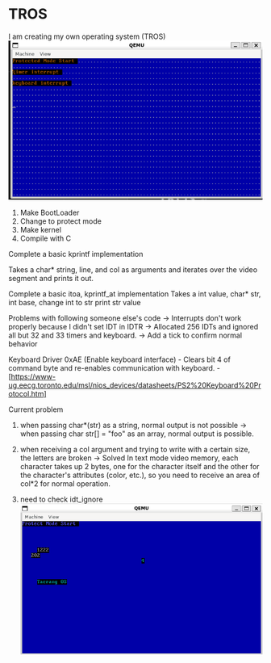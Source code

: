 # TROS

I am creating my own operating system (TROS)
![Alt text](imgs/image.png)

1. Make BootLoader
2. Change to protect mode
3. Make kernel
4. Compile with C

Complete a basic kprintf implementation

Takes a char* string, line, and col as arguments and iterates over the video segment and prints it out.

Complete a basic itoa, kprintf_at implementation
Takes a int value, char* str, int base, change int to str
print str value

Problems with following someone else's code
-> Interrupts don't work properly because I didn't set IDT in IDTR
-> Allocated 256 IDTs and ignored all but 32 and 33 timers and keyboard.
-> Add a tick to confirm normal behavior

Keyboard Driver
0xAE (Enable keyboard interface) - Clears bit 4 of command byte and re-enables communication with keyboard. - [https://www-ug.eecg.toronto.edu/msl/nios_devices/datasheets/PS2%20Keyboard%20Protocol.htm]



Current problem
1. when passing char*(str) as a string, normal output is not possible -> when passing char str[] = "foo" as an array, normal output is possible.

2. when receiving a col argument and trying to write with a certain size, the letters are broken -> Solved
In text mode video memory, each character takes up 2 bytes, one for the character itself and the other for the character's attributes (color, etc.), so you need to receive an area of col*2 for normal operation.

3. need to check idt_ignore
![Alt text](imgs/add_idt.png)


